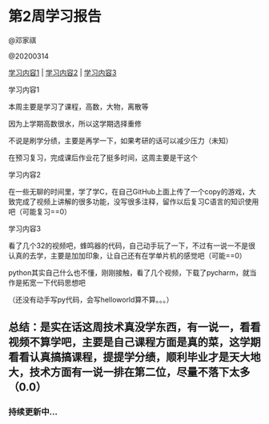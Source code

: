 # 第2周学习报告

@邓家祺

@20200314

[学习内容1](#1) | [学习内容2](#2) | [学习内容3](#3) 

<a id='1'>学习内容1</a>

本周主要是学习了课程，高数，大物，离散等

因为上学期高数很水，所以这学期选择重修

不说是刷学分绩，主要是再学一下，如果考研的话可以减少压力（未知）

在预习复习，完成课后作业花了挺多时间，这周主要是干这个

<a id='1'>学习内容2</a>

在一些无聊的时间里，学了学C，在自己GitHub上面上传了一个copy的游戏，大致完成了视频上讲解的很多功能，没写很多注释，留作以后复习C语言的知识使用吧（可能复习==0）

<a id='3'>学习内容3</a>

看了几个32的视频吧，蜂鸣器的代码，自己动手玩了一下，不过有一说一不是很认真的去学，主要是加加印象，让自己还有在学单片机的感觉吧（可能==0）

python其实自己什么也不懂，刚刚接触，看了几个视频，下载了pycharm，就当作是拓宽一下代码思想吧

（还没有动手写py代码，会写helloworld算不算。。。）

## 总结：是实在话这周技术真没学东西，有一说一，看看视频不算学吧，主要是自己课程方面是真的菜，这学期看看认真搞搞课程，提提学分绩，顺利毕业才是天大地大，技术方面有一说一排在第二位，尽量不落下太多（0.0）

### 持续更新中...

